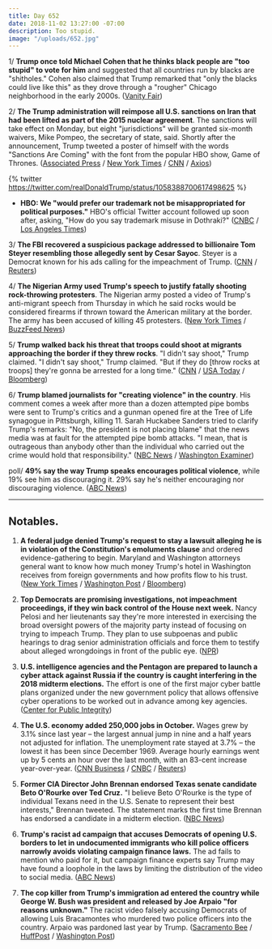 ```yaml
---
title: Day 652
date: 2018-11-02 13:27:00 -07:00
description: Too stupid.
image: "/uploads/652.jpg"
---
```


1/ **Trump once told Michael Cohen that he thinks black people are "too stupid" to vote for him** and suggested that all countries run by blacks are "shitholes." Cohen also claimed that Trump remarked that "only the blacks could live like this" as they drove through a "rougher" Chicago neighborhood in the early 2000s. ([Vanity Fair](https://www.vanityfair.com/news/2018/11/michael-cohen-trump-racist-language))

2/ **The Trump administration will reimpose all U.S. sanctions on Iran that had been lifted as part of the 2015 nuclear agreement**. The sanctions will take effect on Monday, but eight "jurisdictions" will be granted six-month waivers, Mike Pompeo, the secretary of state, said. Shortly after the announcement, Trump tweeted a poster of himself with the words "Sanctions Are Coming" with the font from the popular HBO show, Game of Thrones. ([Associated Press](https://apnews.com/8740cd7cc98646fa883984e03cea178b) / [New York Times](https://www.nytimes.com/2018/11/02/world/middleeast/us-iran-sanctions-oil-waivers.html) / [CNN](https://www.cnn.com/2018/11/02/politics/pompeo-iran-sanction-exemptions/index.html) / [Axios](https://www.axios.com/trump-to-reimpose-iran-sanctions-oil-imports-75055fd9-d194-422c-95ca-b77d83aaf9e2.html))

{% twitter https://twitter.com/realDonaldTrump/status/1058388700617498625 %}

* **HBO: We "would prefer our trademark not be misappropriated for political purposes."** HBO's official Twitter account followed up soon after, asking, "How do you say trademark misuse in Dothraki?" ([CNBC](https://www.cnbc.com/2018/11/02/hbo-responds-to-trumps-game-of-thrones-tweet.html) / [Los Angeles Times](http://www.latimes.com/entertainment/la-et-entertainment-news-updates-2018-game-of-thrones-cast-and-hbo-aren-t-1541183237-htmlstory.html))

3/ **The FBI recovered a suspicious package addressed to billionaire Tom Steyer resembling those allegedly sent by Cesar Sayoc**. Steyer is a Democrat known for his ads calling for the impeachment of Trump. ([CNN](https://www.cnn.com/2018/11/02/politics/fbi-tom-steyer-suspicious-package/index.html) / [Reuters](https://www.reuters.com/article/us-usa-packages-steyer/fbi-confirms-suspicious-package-sent-to-tom-steyer-idUSKCN1N72DU))

4/ **The Nigerian Army used Trump's speech to justify fatally shooting rock-throwing protesters**. The Nigerian army posted a video of Trump's anti-migrant speech from Thursday in which he said rocks would be considered firearms if thrown toward the American military at the border. The army has been accused of killing 45 protesters. ([New York Times](https://www.nytimes.com/2018/11/02/world/africa/nigeria-trump-rocks.html) / [BuzzFeed News](https://www.buzzfeednews.com/article/matthewchampion/trump-mexico-migrant-caravan-rocks-firearms-nigeria))

5/ **Trump walked back his threat that troops could shoot at migrants approaching the border if they threw rocks**. "I didn't say shoot," Trump claimed. "I didn't say shoot," Trump claimed. "But if they do \[throw rocks at troops\] they're gonna be arrested for a long time." ([CNN](https://www.cnn.com/2018/11/02/politics/donald-trump-rock-throwing-migrants/index.html) / [USA Today](https://www.usatoday.com/story/news/politics/2018/11/02/president-trump-says-migrants-arrested-throwing-stones-military-border/1860144002/) / [Bloomberg](https://www.bloomberg.com/news/articles/2018-11-02/trump-says-military-won-t-shoot-rock-throwing-migrants-at-border))

6/ **Trump blamed journalists for "creating violence" in the country**. His comment comes a week after more than a dozen attempted pipe bombs were sent to Trump's critics and a gunman opened fire at the Tree of Life synagogue in Pittsburgh, killing 11. Sarah Huckabee Sanders tried to clarify Trump's remarks: "No, the president is not placing blame" that the news media was at fault for the attempted pipe bomb attacks. "I mean, that is outrageous than anybody other than the individual who carried out the crime would hold that responsibility." ([NBC News](https://www.nbcnews.com/politics/white-house/trump-fake-news-creating-violence-n930576) / [Washington Examiner](https://www.washingtonexaminer.com/news/trump-blames-fake-news-for-creating-violence))

poll/ **49% say the way Trump speaks encourages political violence**, while 19% see him as discouraging it. 29% say he's neither encouraging nor discouraging violence. ([ABC News](https://abcnews.go.com/Politics/half-trump-encourages-political-violence-media-poll/story?id=58924536))

---

## Notables.

1. **A federal judge denied Trump's request to stay a lawsuit alleging he is in violation of the Constitution's emoluments clause** and ordered evidence-gathering to begin. Maryland and Washington attorneys general want to know how much money Trump's hotel in Washington receives from foreign governments and how profits flow to his trust. ([New York Times](https://www.nytimes.com/2018/11/02/us/politics/trump-emoluments-lawsuit-evidence.html) / [Washington Post](https://www.washingtonpost.com/politics/judge-denies-trumps-request-for-stay-in-emoluments-case/2018/11/02/aa87611c-dec8-11e8-b3f0-62607289efee_story.html?utm_term=.4380ea9bf485) / [Bloomberg](https://www.bloomberg.com/news/articles/2018-11-02/trump-is-step-closer-to-turning-over-records-after-court-ruling))

2. **Top Democrats are promising investigations, not impeachment proceedings, if they win back control of the House next week.** Nancy Pelosi and her lieutenants say they're more interested in exercising the broad oversight powers of the majority party instead of focusing on trying to impeach Trump. They plan to use subpoenas and public hearings to drag senior administration officials and force them to testify about alleged wrongdoings in front of the public eye. ([NPR](https://www.npr.org/2018/11/02/662112853/democrats-say-house-majority-would-mean-investigative-barrage-not-impeachment))

3. **U.S. intelligence agencies and the Pentagon are prepared to launch a cyber attack against Russia if the country is caught interfering in the 2018 midterm elections.** The effort is one of the first major cyber battle plans organized under the new government policy that allows offensive cyber operations to be worked out in advance among key agencies. ([Center for Public Integrity](https://www.publicintegrity.org/2018/11/02/22421/pentagon-has-prepared-cyber-attack-against-russia))

4. **The U.S. economy added 250,000 jobs in October.** Wages grew by 3.1% since last year – the largest annual jump in nine and a half years not adjusted for inflation. The unemployment rate stayed at 3.7% – the lowest it has been since December 1969. Average hourly earnings went up by 5 cents an hour over the last month, with an 83-cent increase year-over-year. ([CNN Business](https://www.cnn.com/2018/11/02/economy/jobs-report-october/index.html) / [CNBC](https://www.cnbc.com/2018/11/02/us-created-250000-jobs-in-oct-vs-190000-jobs-expected.html) / [Reuters](https://www.reuters.com/article/us-usa-economy/u-s-job-growth-seen-accelerating-strong-annual-wage-gain-expected-idUSKCN1N70AJ))

5. **Former CIA Director John Brennan endorsed Texas senate candidate Beto O'Rourke over Ted Cruz.** "I believe Beto O'Rourke is the type of individual Texans need in the U.S. Senate to represent their best interests," Brennan tweeted. The statement marks the first time Brennan has endorsed a candidate in a midterm election. ([NBC News](https://www.nbcnews.com/politics/politics-news/midterms-2018-4-days-november-6-n930251))

6. **Trump's racist ad campaign that accuses Democrats of opening U.S. borders to let in undocumented immigrants who kill police officers narrowly avoids violating campaign finance laws.** The ad fails to mention who paid for it, but campaign finance experts say Trump may have found a loophole in the laws by limiting the distribution of the video to social media. ([ABC News](https://abcnews.go.com/Politics/trumps-controversial-anti-immigrant-video-skirts-rules-political/story?id=58912789))

7. **The cop killer from Trump's immigration ad entered the country while George W. Bush was president and released by Joe Arpaio "for reasons unknown."** The racist video falsely accusing Democrats of allowing Luis Bracamontes who murdered two police officers into the country. Arpaio was pardoned last year by Trump. ([Sacramento Bee](https://www.sacbee.com/news/politics-government/election/article220960015.html) / [HuffPost](https://www.yahoo.com/news/cop-killer-trump-video-returned-014328855.html) / [Washington Post](https://www.washingtonpost.com/politics/2018/11/02/trumps-new-immigration-ad-was-panned-racist-turns-out-it-was-also-based-falsehood/))